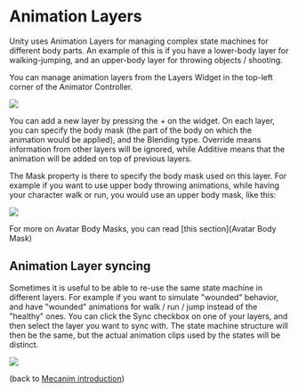 Animation Layers
================


Unity uses <span class=keyword>Animation Layers</span> for managing complex state machines for different body parts. An example of this is if you have a lower-body layer for walking-jumping, and an upper-body layer for throwing objects / shooting.

You can manage animation layers from the <span class=inspector>Layers Widget</span> in the top-left corner of the <span class=inspector>Animator Controller</span>.  

![](http://docwiki.hq.unity3d.com/uploads/Main/MecanimAnimationLayers.png)  

You can add a new layer by pressing the <span class=menu>+</span> on the widget. On each layer, you can specify the body mask (the part of the body on which the animation would be applied), and the Blending type. <span class=component>Override</span> means information from other layers will be ignored, while <span class=component>Additive</span> means that the animation will be added on top of previous layers.

The <span class=component>Mask</span> property is there to specify the body mask used on this layer. For example if you want to use upper body throwing animations, while having your character walk or run, you would use an upper body mask, like this:

![](http://docwiki.hq.unity3d.com/uploads/Main/MecanimBodyMaskOnLayers.png)  

For more on Avatar Body Masks, you can read [this section](Avatar Body Mask)

Animation Layer syncing
-----------------------


Sometimes it is useful to be able to re-use the same state machine in different layers. For example if you want to simulate "wounded" behavior, and have "wounded" animations for walk / run / jump instead of the "healthy" ones. You can click the <span class=menu>Sync</span> checkbox on one of your layers, and then select the layer you want to sync with. The state machine structure will then be the same, but the actual animation clips used by the states will be distinct.

![](http://docwiki.hq.unity3d.com/uploads/Main/MecanimLayerSync.png)  

(back to [Mecanim introduction](MecanimAnimationSystem))
